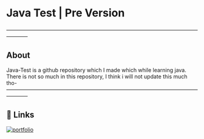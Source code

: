 # Java Test | Pre Version
————————————————————————————————————————
## About
Java-Test is a github repository which I made which while learning java.
There is not so much in this repository, I think i will not update this much tho-
————————————————————————————————————————
## 🔗 Links
[![portfolio](https://img.shields.io/badge/my_portfolio-000?style=for-the-badge&logo=ko-fi&logoColor=white)](https://thesarthakdev.wiki)
